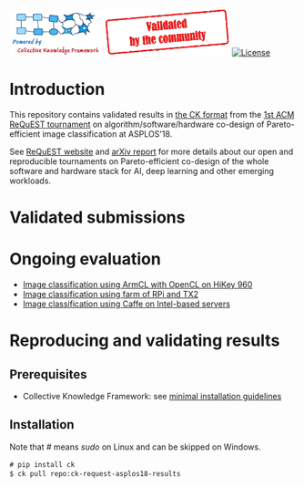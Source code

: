 [![logo](https://github.com/ctuning/ck-guide-images/blob/master/logo-powered-by-ck.png)](https://github.com/ctuning/ck)
[![logo](https://github.com/ctuning/ck-guide-images/blob/master/logo-validated-by-the-community-simple.png)](http://cTuning.org)
[![License](https://img.shields.io/badge/License-BSD%203--Clause-blue.svg)](https://opensource.org/licenses/BSD-3-Clause)

<!-------------------------------------------------------------------------------------->
# Introduction

This repository contains validated results in [the CK format](https://github.com/ctuning/ck)
from the [1st ACM ReQuEST tournament](http://cknowledge.org/request-cfp-asplos2018.html) 
on algorithm/software/hardware co-design of Pareto-efficient 
image classification at ASPLOS'18.

See [ReQuEST website](http://cKnowledge.org/request) 
and [arXiv report](https://arxiv.org/pdf/1801.06378.pdf) 
for more details about our open and reproducible tournaments
on Pareto-efficient co-design of the whole software and hardware
stack for AI, deep learning and other emerging workloads.

<!-------------------------------------------------------------------------------------->
# Validated submissions


<!-------------------------------------------------------------------------------------->
# Ongoing evaluation

* [Image classification using ArmCL with OpenCL on HiKey 960](https://github.com/dividiti/ck-request-asplos18-mobilenets-armcl-opencl)
* [Image classification using farm of RPi and TX2](https://github.com/ctuning/ck-request-asplos18-iot-farm)
* [Image classification using Caffe on Intel-based servers](https://github.com/ctuning/ck-request-asplos18-caffe-intel)

<!-------------------------------------------------------------------------------------->
# Reproducing and validating results

<!-------------------------------------------------------------------------------------->
## Prerequisites

* Collective Knowledge Framework: see [minimal installation guidelines](https://github.com/ctuning/ck#minimal-installation)

<!-------------------------------------------------------------------------------------->
## Installation

Note that *#* means *sudo* on Linux and can be skipped on Windows.


```
# pip install ck
$ ck pull repo:ck-request-asplos18-results
```
